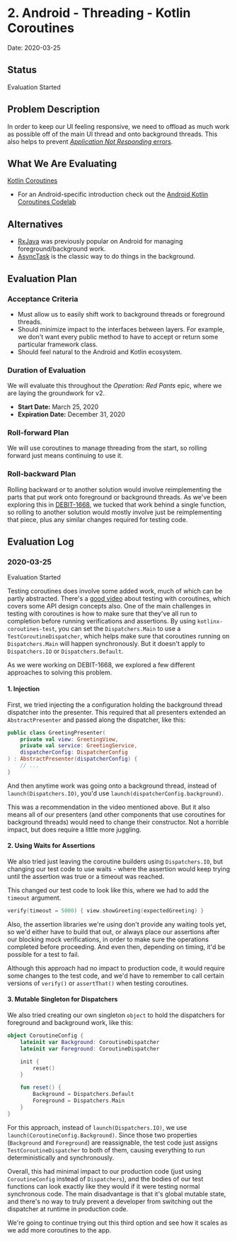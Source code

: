 # 2. Android - Threading - Kotlin Coroutines

Date: 2020-03-25

## Status

Evaluation Started

## Problem Description

In order to keep our UI feeling responsive, we need to offload as much work as possible off of the main UI thread and onto background threads. This also helps to prevent [_Application Not Responding_ errors](https://developer.android.com/training/articles/perf-anr).

## What We Are Evaluating

[Kotlin Coroutines](https://kotlinlang.org/docs/reference/coroutines-overview.html)

* For an Android-specific introduction check out the [Android Kotlin Coroutines Codelab](https://codelabs.developers.google.com/codelabs/kotlin-coroutines/)

## Alternatives

* [RxJava](https://github.com/ReactiveX/RxJava) was previously popular on Android for managing foreground/background work.
* [AsyncTask](https://developer.android.com/topic/performance/threads) is the classic way to do things in the background.

## Evaluation Plan

### Acceptance Criteria

* Must allow us to easily shift work to background threads or foreground threads.
* Should minimize impact to the interfaces between layers. For example, we don't want every public method to have to accept or return some particular framework class.
* Should feel natural to the Android and Kotlin ecosystem.

### Duration of Evaluation

We will evaluate this throughout the _Operation: Red Pants_ epic, where we are laying the groundwork for v2.

* **Start Date:** March 25, 2020
* **Expiration Date:** December 31, 2020

### Roll-forward Plan

We will use coroutines to manage threading from the start, so rolling forward just means continuing to use it.

### Roll-backward Plan

Rolling backward or to another solution would involve reimplementing the parts that put work onto foreground or background threads. As we've been exploring this in [DEBIT-1668](https://github.com/lampo/debit-mobile-app/pull/38), we tucked that work behind a single function, so rolling to another solution would mostly involve just be reimplementing that piece, plus any similar changes required for testing code.

## Evaluation Log

### 2020-03-25

Evaluation Started

Testing coroutines does involve some added work, much of which can be partly abstracted. There's a [good video](https://www.youtube.com/watch?v=KMb0Fs8rCRs) about testing with coroutines, which covers some API design concepts also. One of the main challenges in testing with coroutines is how to make sure that they've all run to completion before running verifications and assertions.  By using `kotlinx-coroutines-test`, you can set the `Dispatchers.Main` to use a `TestCoroutineDispatcher`, which helps make sure that coroutines running on `Dispatchers.Main` will happen synchronously. But it doesn't apply to `Dispatchers.IO` or `Dispatchers.Default`.

 As we were working on DEBIT-1668, we explored a few different approaches to solving this problem.

#### 1. Injection

First, we tried injecting the a configuration holding the background thread dispatcher into the presenter. This required that all presenters extended an `AbstractPresenter` and passed along the dispatcher, like this:

```kotlin
public class GreetingPresenter(
    private val view: GreetingView,
    private val service: GreetingService,
    dispatcherConfig: DispatcherConfig
) : AbstractPresenter(dispatcherConfig) {
    // ...
}
```

And then anytime work was going onto a background thread, instead of `launch(Dispatchers.IO)`, you'd use `launch(dispatcherConfig.background)`.

This was a recommendation in the video mentioned above. But it also means all of our presenters (and other components that use coroutines for background threads) would need to change their constructor. Not a horrible impact, but does require a little more juggling.

#### 2. Using Waits for Assertions

We also tried just leaving the coroutine builders using `Dispatchers.IO`, but changing our test code to use waits - where the assertion would keep trying until the assertion was true or a timeout was reached.

This changed our test code to look like this, where we had to add the `timeout` argument.

```kotlin
verify(timeout = 5000) { view.showGreeting(expectedGreeting) }
```

Also, the assertion libraries we're using don't provide any waiting tools yet, so we'd either have to build that out, or always place our assertions after our blocking mock verifications, in order to make sure the operations completed before proceeding. And even then, depending on timing, it'd be possible for a test to fail.

Although this approach had no impact to production code, it would require some changes to the test code, and we'd have to remember to call certain versions of `verify()` or `assertThat()` when testing coroutines.

#### 3. Mutable Singleton for Dispatchers

We also tried creating our own singleton `object` to hold the dispatchers for foreground and background work, like this:

```kotlin
object CoroutineConfig {
    lateinit var Background: CoroutineDispatcher
    lateinit var Foreground: CoroutineDispatcher

    init {
        reset()
    }

    fun reset() {
        Background = Dispatchers.Default
        Foreground = Dispatchers.Main
    }
}
```

For this approach, instead of `launch(Dispatchers.IO)`, we use `launch(CoroutineConfig.Background)`. Since those two properties (`Background` and `Foreground`) are reassignable, the test code just assigns `TestCoroutineDispatcher` to both of them, causing everything to run deterministically and synchronously.

Overall, this had minimal impact to our production code (just using `CoroutineConfig` instead of `Dispatchers`), and the bodies of our test functions can look exactly like they would if it were testing normal synchronous code. The main disadvantage is that it's global mutable state, and there's no way to truly prevent a developer from switching out the dispatcher at runtime in production code.

We're going to continue trying out this third option and see how it scales as we add more coroutines to the app.
